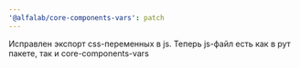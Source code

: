 ```yaml
---
'@alfalab/core-components-vars': patch
---
```


Исправлен экспорт css-переменных в js. Теперь js-файл есть как в рут пакете, так и core-components-vars
